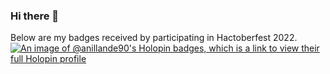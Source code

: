### Hi there 👋

Below are my badges received by participating in Hactoberfest 2022.
[![An image of @anillande90's Holopin badges, which is a link to view their full Holopin profile](https://holopin.me/anillande90)](https://holopin.io/@anillande90)


<!--
**anillande90/anillande90** is a ✨ _special_ ✨ repository because its `README.md` (this file) appears on your GitHub profile.

Here are some ideas to get you started:

- 🔭 I’m currently working on ...
- 🌱 I’m currently learning ...
- 👯 I’m looking to collaborate on ...
- 🤔 I’m looking for help with ...
- 💬 Ask me about ...
- 📫 How to reach me: ...
- 😄 Pronouns: ...
- ⚡ Fun fact: ...
-->
